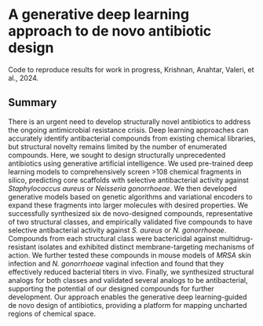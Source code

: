# A generative deep learning approach to de novo antibiotic design

Code to reproduce results for work in progress, Krishnan, Anahtar, Valeri, et al., 2024.

## Summary

There is an urgent need to develop structurally novel antibiotics to address the ongoing antimicrobial resistance crisis. Deep learning approaches can accurately identify antibacterial compounds from existing chemical libraries, but structural novelty remains limited by the number of enumerated compounds. Here, we sought to design structurally unprecedented antibiotics using generative artificial intelligence. We used pre-trained deep learning models to comprehensively screen >108 chemical fragments in silico, predicting core scaffolds with selective antibacterial activity against *Staphylococcus aureus* or *Neisseria gonorrhoeae*. We then developed generative models based on genetic algorithms and variational encoders to expand these fragments into larger molecules with desired properties. We successfully synthesized six de novo-designed compounds, representative of two structural classes, and empirically validated five compounds to have selective antibacterial activity against *S. aureus* or *N. gonorrhoeae*. Compounds from each structural class were bactericidal against multidrug-resistant isolates and exhibited distinct membrane-targeting mechanisms of action. We further tested these compounds in mouse models of *MRSA* skin infection and *N. gonorrhoeae* vaginal infection and found that they effectively reduced bacterial titers in vivo. Finally, we synthesized structural analogs for both classes and validated several analogs to be antibacterial, supporting the potential of our designed compounds for further development. Our approach enables the generative deep learning-guided de novo design of antibiotics, providing a platform for mapping uncharted regions of chemical space.
